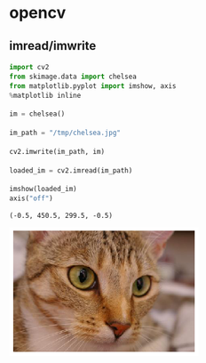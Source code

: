 # opencv

## imread/imwrite


```python
import cv2
from skimage.data import chelsea
from matplotlib.pyplot import imshow, axis
%matplotlib inline

im = chelsea()

im_path = "/tmp/chelsea.jpg"

cv2.imwrite(im_path, im)

loaded_im = cv2.imread(im_path)

imshow(loaded_im)
axis("off")
```




    (-0.5, 450.5, 299.5, -0.5)




![png](output_1_1.png)

